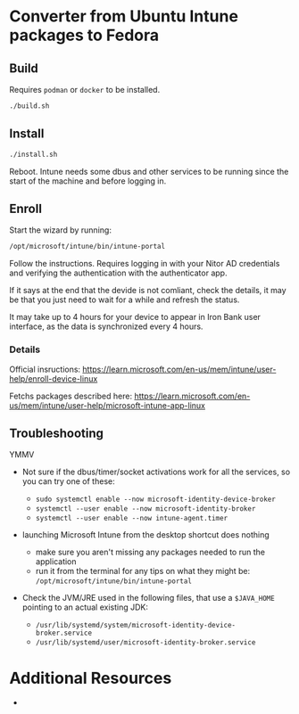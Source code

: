 # Converter from Ubuntu Intune packages to Fedora

## Build

Requires `podman` or `docker` to be installed.

```bash
./build.sh
```

## Install

```bash
./install.sh
```

Reboot. Intune needs some dbus and other services to be running since the start of the machine and before logging in.

## Enroll

Start the wizard by running:

```bash
/opt/microsoft/intune/bin/intune-portal
```

Follow the instructions. Requires logging in with your Nitor AD credentials and verifying the authentication with the authenticator app.

If it says at the end that the devide is not comliant, check the details, it may be that you just need to wait for a while and refresh the status.

It may take up to 4 hours for your device to appear in Iron Bank user interface, as the data is synchronized every 4 hours.

### Details

Official insructions: <https://learn.microsoft.com/en-us/mem/intune/user-help/enroll-device-linux>

Fetchs packages described here: <https://learn.microsoft.com/en-us/mem/intune/user-help/microsoft-intune-app-linux>

## Troubleshooting

YMMV

* Not sure if the dbus/timer/socket activations work for all the services, so you can try one of these:
  * `sudo systemctl enable --now microsoft-identity-device-broker`
  * `systemctl --user enable --now microsoft-identity-broker`
  * `systemctl --user enable --now intune-agent.timer`

* launching Microsoft Intune from the desktop shortcut does nothing
  * make sure you aren't missing any packages needed to run the application
  * run it from the terminal for any tips on what they might be: `/opt/microsoft/intune/bin/intune-portal`
* Check the JVM/JRE used in the following files, that use a `$JAVA_HOME` pointing to an actual existing JDK:
  * `/usr/lib/systemd/system/microsoft-identity-device-broker.service` 
  * `/usr/lib/systemd/user/microsoft-identity-broker.service`
  

# Additional Resources
- [](https://github.com/recolic/microsoft-intune-archlinux/issues/8)
